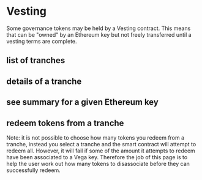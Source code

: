 # Vesting
Some governance tokens may be held by a Vesting contract. This means that can be "owned" by an Ethereum key but not freely transferred until a vesting terms are complete.

## list of tranches

## details of a tranche 

## see summary for a given Ethereum key

## redeem tokens from a tranche
Note: it is not possible to choose how many tokens you redeem from a tranche, instead you select a tranche and the smart contract will attempt to redeem all. However, it will fail if some of the amount it attempts to redeem have been associated to a Vega key. Therefore the job of this page is to help the user work out how many tokens to disassociate before they can successfully redeem.